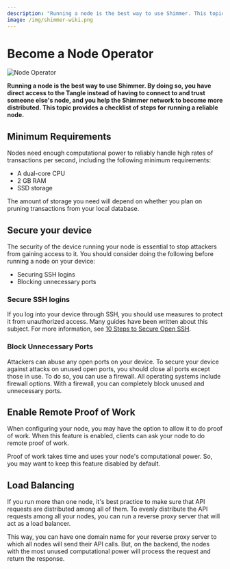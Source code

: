 ```yaml
---
description: "Running a node is the best way to use Shimmer. This topic provides a checklist of steps for running a reliable node."
image: /img/shimmer-wiki.png
---
```

# Become a Node Operator

![Node Operator](/img/Banner/banner_node_operator.svg)

**Running a node is the best way to use Shimmer. By doing so, you have direct access to the Tangle instead of having to connect to and trust someone else's node, and you help the Shimmer network to become more distributed. This topic provides a checklist of steps for running a reliable node.**

## Minimum Requirements

Nodes need enough computational power to reliably handle high rates of transactions per second, including the following minimum requirements:

- A dual-core CPU
- 2 GB RAM
- SSD storage

The amount of storage you need will depend on whether you plan on pruning transactions from your local database.

## Secure your device

The security of the device running your node is essential to stop attackers from gaining access to it. You should consider doing the following before running a node on your device:

- Securing SSH logins
- Blocking unnecessary ports

### Secure SSH logins

If you log into your device through SSH, you should use measures to protect it from unauthorized access. Many guides have been written about this subject. For more information, see [10 Steps to Secure Open SSH](https://blog.devolutions.net/2017/04/10-steps-to-secure-open-ssh).

### Block Unnecessary Ports

Attackers can abuse any open ports on your device. To secure your device against attacks on unused open ports, you should close all ports except those in use. To do so, you can use a firewall. All operating systems include firewall options. With a firewall, you can completely block unused and unnecessary ports.


## Enable Remote Proof of Work

When configuring your node, you may have the option to allow it to do proof of work. When this feature is enabled, clients can ask your node to do remote proof of work.

Proof of work takes time and uses your node's computational power. So, you may want to keep this feature disabled by default.

## Load Balancing

If you run more than one node, it's best practice to make sure that API requests are distributed among all of them. To evenly distribute the API requests among all your nodes, you can run a reverse proxy server that will act as a load balancer.

This way, you can have one domain name for your reverse proxy server to which all nodes will send their API calls. But, on the backend, the nodes with the most unused computational power will process the request and return the response.
